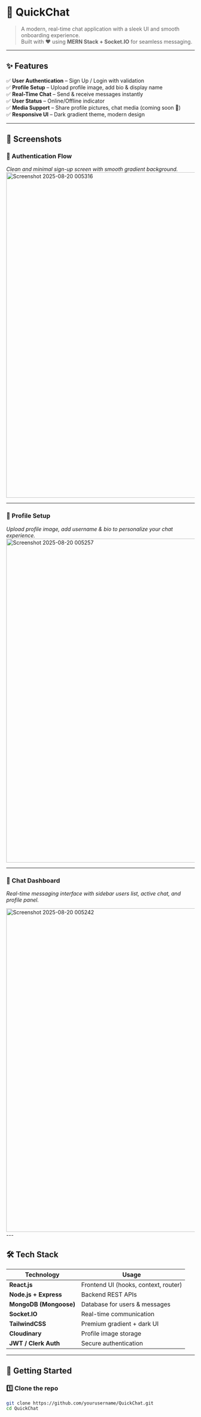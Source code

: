 # 💬 QuickChat

> A modern, real-time chat application with a sleek UI and smooth onboarding experience.  
Built with ❤️ using **MERN Stack + Socket.IO** for seamless messaging.

---

## ✨ Features

✅ **User Authentication** – Sign Up / Login with validation  
✅ **Profile Setup** – Upload profile image, add bio & display name  
✅ **Real-Time Chat** – Send & receive messages instantly  
✅ **User Status** – Online/Offline indicator  
✅ **Media Support** – Share profile pictures, chat media (coming soon 🚀)  
✅ **Responsive UI** – Dark gradient theme, modern design  

---

## 📸 Screenshots

### 🔐 Authentication Flow

*Clean and minimal sign-up screen with smooth gradient background.*
<img width="1919" height="868" alt="Screenshot 2025-08-20 005316" src="https://github.com/user-attachments/assets/9298667f-89a8-46df-8ce5-51d5a87ab0ea" />

---

### 👤 Profile Setup

*Upload profile image, add username & bio to personalize your chat experience.*
<img width="1919" height="864" alt="Screenshot 2025-08-20 005257" src="https://github.com/user-attachments/assets/728d7247-7c09-4e90-b428-5f1982cbd892" />

---

### 💬 Chat Dashboard

*Real-time messaging interface with sidebar users list, active chat, and profile panel.*

<img width="1914" height="863" alt="Screenshot 2025-08-20 005242" src="https://github.com/user-attachments/assets/50c8e118-33d7-4ffd-bacb-4fcfc95c6050" />
---

## 🛠️ Tech Stack

| Technology | Usage |
|------------|-------|
| **React.js** | Frontend UI (hooks, context, router) |
| **Node.js + Express** | Backend REST APIs |
| **MongoDB (Mongoose)** | Database for users & messages |
| **Socket.IO** | Real-time communication |
| **TailwindCSS** | Premium gradient + dark UI |
| **Cloudinary** | Profile image storage |
| **JWT / Clerk Auth** | Secure authentication |

---

## 🚀 Getting Started

### 1️⃣ Clone the repo
```bash
git clone https://github.com/yourusername/QuickChat.git
cd QuickChat
